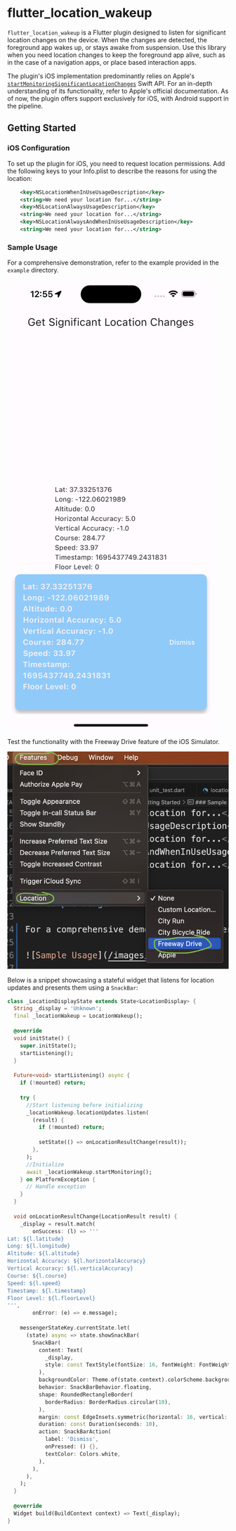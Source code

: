 # flutter_location_wakeup

`flutter_location_wakeup` is a Flutter plugin designed to listen for significant location changes on the device. When the changes are detected, the foreground app wakes up, or stays awake from suspension. Use this library when you need location changes to keep the foreground app alive, such as in the case of a navigation apps, or place based interaction apps.

The plugin's iOS implementation predominantly relies on Apple's [`startMonitoringSignificantLocationChanges`](https://developer.apple.com/documentation/corelocation/cllocationmanager/1423531-startmonitoringsignificantlocati) Swift API. For an in-depth understanding of its functionality, refer to Apple's official documentation. As of now, the plugin offers support exclusively for iOS, with Android support in the pipeline.

## Getting Started

### iOS Configuration

To set up the plugin for iOS, you need to request location permissions. Add the following keys to your Info.plist to describe the reasons for using the location:

```xml
	<key>NSLocationWhenInUseUsageDescription</key>
	<string>We need your location for...</string>
	<key>NSLocationAlwaysUsageDescription</key>
	<string>We need your location for...</string>
	<key>NSLocationAlwaysAndWhenInUseUsageDescription</key>
	<string>We need your location for...</string>
```

### Sample Usage

For a comprehensive demonstration, refer to the example provided in the `example` directory. 

![Sample Usage](/images/example.png)

Test the functionality with the Freeway Drive feature of the iOS Simulator.

![Freeway Drive](/images/freewaydrive.png)

Below is a snippet showcasing a stateful widget that listens for location updates and presents them using a `SnackBar`:

```dart
class _LocationDisplayState extends State<LocationDisplay> {
  String _display = 'Unknown';
  final _locationWakeup = LocationWakeup();

  @override
  void initState() {
    super.initState();
    startListening();
  }

  Future<void> startListening() async {
    if (!mounted) return;

    try {
      //Start listening before initializing
      _locationWakeup.locationUpdates.listen(
        (result) {
          if (!mounted) return;

          setState(() => onLocationResultChange(result));
        },
      );
      //Initialize
      await _locationWakeup.startMonitoring();
    } on PlatformException {
      // Handle exception
    }
  }

  void onLocationResultChange(LocationResult result) {
    _display = result.match(
        onSuccess: (l) => '''
Lat: ${l.latitude}
Long: ${l.longitude}
Altitude: ${l.altitude}
Horizontal Accuracy: ${l.horizontalAccuracy}
Vertical Accuracy: ${l.verticalAccuracy}
Course: ${l.course}
Speed: ${l.speed}
Timestamp: ${l.timestamp}
Floor Level: ${l.floorLevel}
''',
        onError: (e) => e.message);

    messengerStateKey.currentState.let(
      (state) async => state.showSnackBar(
        SnackBar(
          content: Text(
            _display,
            style: const TextStyle(fontSize: 16, fontWeight: FontWeight.bold),
          ),
          backgroundColor: Theme.of(state.context).colorScheme.background,
          behavior: SnackBarBehavior.floating,
          shape: RoundedRectangleBorder(
            borderRadius: BorderRadius.circular(10),
          ),
          margin: const EdgeInsets.symmetric(horizontal: 16, vertical: 8),
          duration: const Duration(seconds: 10),
          action: SnackBarAction(
            label: 'Dismiss',
            onPressed: () {},
            textColor: Colors.white,
          ),
        ),
      ),
    );
  }

  @override
  Widget build(BuildContext context) => Text(_display);
}
```
